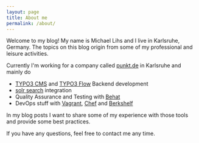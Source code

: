 ```yaml
---
layout: page
title: About me
permalink: /about/
---
```


Welcome to my blog! My name is Michael Lihs and I live in Karlsruhe, Germany. The topics on this blog origin from some of my professional and leisure activities.

Currently I'm working for a company called [punkt.de](http://www.punkt.de) in Karlsruhe and mainly do

* [TYPO3 CMS](http://www.typo3.org) and [TYPO3 Flow](http://flow.typo3.org) Backend development
* [solr search](http://lucene.apache.org/solr/) integration
* Quality Assurance and Testing with [Behat](http://behat.org)
* DevOps stuff with [Vagrant](http://vagrantup.com), [Chef](http://chef.io) and [Berkshelf](http://berkshelf.com)

In my blog posts I want to share some of my experience with those tools and provide some best practices.

If you have any questions, feel free to contact me any time.
